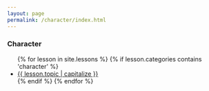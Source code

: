 ```yaml
---
layout: page
permalink: /character/index.html
---
```


### Character
<ul>
{% for lesson in site.lessons %}
  {% if lesson.categories contains 'character' %}
   <li> <a href="{{ lesson.url  }}">{{ lesson.topic  | capitalize }}</a></li>
  {% endif %}
{% endfor %}
</ul>

